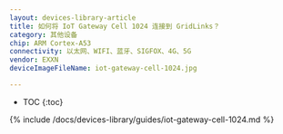 ```yaml
---
layout: devices-library-article
title: 如何将 IoT Gateway Cell 1024 连接到 GridLinks？
category: 其他设备
chip: ARM Cortex-A53
connectivity: 以太网、WIFI、蓝牙、SIGFOX、4G、5G
vendor: EXXN
deviceImageFileName: iot-gateway-cell-1024.jpg

---
```


* TOC
{:toc}

{% include /docs/devices-library/guides/iot-gateway-cell-1024.md %}